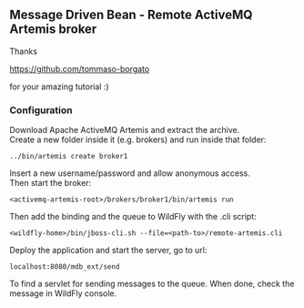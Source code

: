 ## Message Driven Bean - Remote ActiveMQ Artemis broker

Thanks 

https://github.com/tommaso-borgato  

for your amazing tutorial :)

### Configuration

Download Apache ActiveMQ Artemis and extract the archive.  
Create a new folder inside it (e.g. brokers) and run inside that folder:  

``../bin/artemis create broker1``

Insert a new username/password and allow anonymous access.  
Then start the broker:  

``<activemq-artemis-root>/brokers/broker1/bin/artemis run``  

Then add the binding and the queue to WildFly with the .cli script:  

``<wildfly-home>/bin/jboss-cli.sh --file=<path-to>/remote-artemis.cli``

Deploy the application and start the server, go to url:  

``localhost:8080/mdb_ext/send``  

To find a servlet for sending messages to the queue. When done, check the message in WildFly console.
